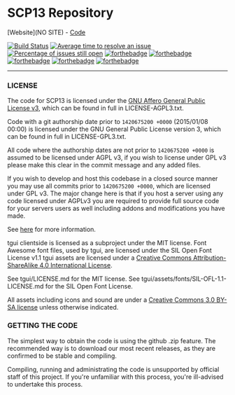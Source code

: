 # SCP13 Repository

[Website](NO SITE) - [Code](https://github.com/Utmanarn/SS13-SCP13-Rework)

[![Build Status](https://travis-ci.org/SS13-SCP13/SS13-SCP13.svg?branch=master)](https://travis-ci.org/SS13-SCP13/SS13-SCP13)
[![Average time to resolve an issue](http://isitmaintained.com/badge/resolution/ss13-scp13/ss13-scp13.svg)](http://isitmaintained.com/project/ss13-scp13/ss13-scp13 "Average time to resolve an issue")
[![Percentage of issues still open](http://isitmaintained.com/badge/open/ss13-scp13/ss13-scp13.svg)](http://isitmaintained.com/project/ss13-scp13/ss13-scp13 "Percentage of issues still open")
[![forthebadge](https://forthebadge.com/images/badges/built-with-science.svg)](https://forthebadge.com) [![forthebadge](https://forthebadge.com/images/badges/no-ragrets.svg)](https://forthebadge.com) [![forthebadge](https://forthebadge.com/images/badges/powered-by-responsibility.svg)](https://forthebadge.com) [![forthebadge](https://forthebadge.com/images/badges/its-not-a-lie-if-you-believe-it.svg)](https://forthebadge.com) [![forthebadge](https://forthebadge.com/images/badges/thats-how-they-get-you.svg)](https://forthebadge.com)


---

### LICENSE
The code for SCP13 is licensed under the [GNU Affero General Public License v3](http://www.gnu.org/licenses/agpl.html), which can be found in full in LICENSE-AGPL3.txt.

Code with a git authorship date prior to `1420675200 +0000` (2015/01/08 00:00) is licensed under the GNU General Public License version 3, which can be found in full in LICENSE-GPL3.txt.

All code where the authorship dates are not prior to `1420675200 +0000` is assumed to be licensed under AGPL v3, if you wish to license under GPL v3 please make this clear in the commit message and any added files.

If you wish to develop and host this codebase in a closed source manner you may use all commits prior to `1420675200 +0000`, which are licensed under GPL v3.  The major change here is that if you host a server using any code licensed under AGPLv3 you are required to provide full source code for your servers users as well including addons and modifications you have made.

See [here](https://www.gnu.org/licenses/why-affero-gpl.html) for more information.

tgui clientside is licensed as a subproject under the MIT license.
Font Awesome font files, used by tgui, are licensed under the SIL Open Font License v1.1
tgui assets are licensed under a [Creative Commons Attribution-ShareAlike 4.0 International License](http://creativecommons.org/licenses/by-sa/4.0/).

See tgui/LICENSE.md for the MIT license.
See tgui/assets/fonts/SIL-OFL-1.1-LICENSE.md for the SIL Open Font License.

All assets including icons and sound are under a [Creative Commons 3.0 BY-SA license](http://creativecommons.org/licenses/by-sa/3.0/) unless otherwise indicated.

### GETTING THE CODE
The simplest way to obtain the code is using the github .zip feature.
The recommended way is to download our most recent releases, as they are confirmed to be stable and compiling.

Compiling, running and administrating the code is unsupported by official staff of this project. If you're unfamiliar with this process, you're ill-advised to undertake this process.
